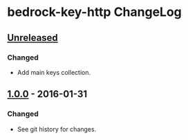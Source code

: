 # bedrock-key-http ChangeLog

## [Unreleased]

### Changed
- Add main keys collection.

## [1.0.0] - 2016-01-31

### Changed
- See git history for changes.

[Unreleased]: https://github.com/digitalbazaar/bedrock-key-http/compare/1.0.0...HEAD
[1.0.0]: https://github.com/digitalbazaar/bedrock-key-http/compare/0.0.0...1.0.0
